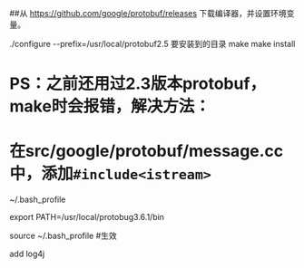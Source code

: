 ##从 https://github.com/google/protobuf/releases 下载编译器，并设置环境变量。

./configure --prefix=/usr/local/protobuf2.5    要安装到的目录
make
make install
# PS：之前还用过2.3版本protobuf，make时会报错，解决方法：
# 在src/google/protobuf/message.cc中，添加`#include<istream>`



~/.bash_profile 

export PATH=/usr/local/protobug3.6.1/bin

source ~/.bash_profile   #生效


add log4j 




